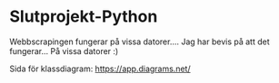 # Slutprojekt-Python
Webbscrapingen fungerar på vissa datorer....
Jag har bevis på att det fungerar... På vissa datorer :) 

Sida för klassdiagram: https://app.diagrams.net/
